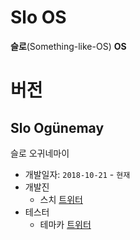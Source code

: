 Slo OS
======
**슬로**(Something-like-OS) **OS**

# 버전
## Slo Ogünemay
슬로 오귀네마이
* 개발일자: `2018-10-21` - `현재`
* 개발진
  * 스치 [트위터](https://twitter.com/YtScratch)
* 테스터
  * 테마카 [트위터](https://twitter.com/Temaca333)
